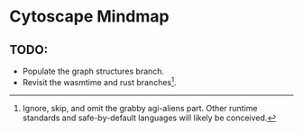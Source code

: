 # Cytoscape Mindmap
## TODO:
- Populate the graph structures branch.
- Revisit the wasmtime and rust branches[^1].

[^1]: Ignore, skip, and omit the grabby agi-aliens part. Other runtime standards and safe-by-default languages will likely be conceived.
